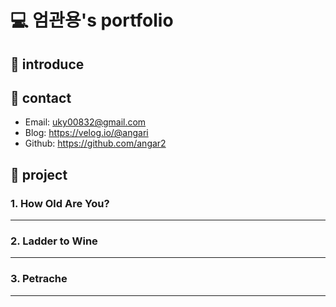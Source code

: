 # 💻 엄관용's portfolio


## 📌 introduce


## 📌 contact
- Email: uky00832@gmail.com
- Blog: https://velog.io/@angari
- Github: https://github.com/angar2


## 📌 project

### 1. How Old Are You?
> 
---
### 2. Ladder to Wine
> 
---
### 3. Petrache
> 
---
